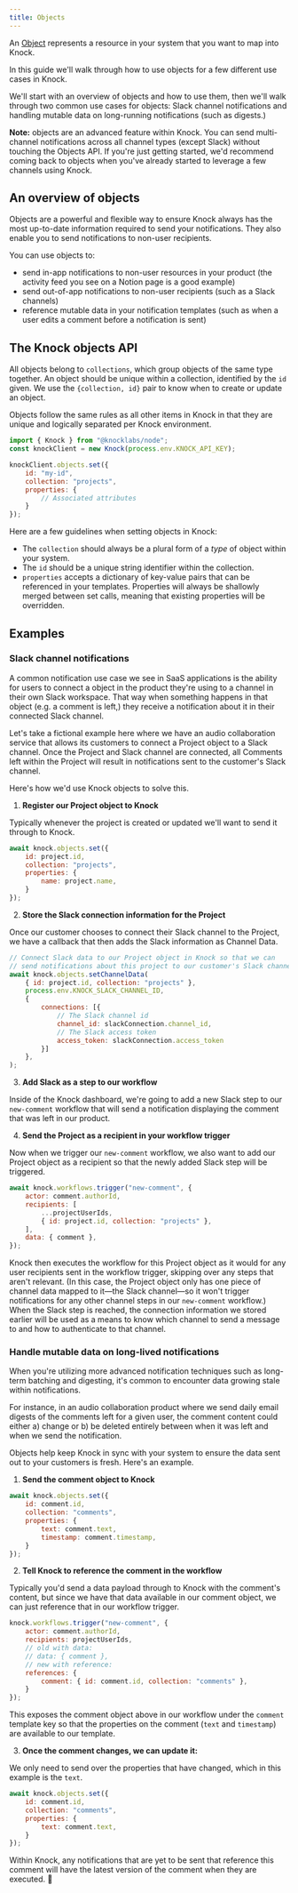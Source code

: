 ```yaml
---
title: Objects
---
```


An [Object](/reference#objects) represents a resource in your system that you want to map into Knock. 

In this guide we'll walk through how to use objects for a few different use cases in Knock. 

We'll start with an overview of objects and how to use them, then we'll walk through two common use cases for objects: Slack channel notifications and handling mutable data on long-running notifications (such as digests.)

**Note:** objects are an advanced feature within Knock. You can send multi-channel notifications across all channel types (except Slack) without touching the Objects API. If you're just getting started, we'd recommend coming back to objects when you've already started to leverage a few channels using Knock. 

## An overview of objects

Objects are a powerful and flexible way to ensure Knock always has the most up-to-date information required to send your notifications. They also enable you to send notifications to non-user recipients.

You can use objects to:
- send in-app notifications to non-user resources in your product (the activity feed you see on a Notion page is a good example)
- send out-of-app notifications to non-user recipients (such as a Slack channels)
- reference mutable data in your notification templates (such as when a user edits a comment before a notification is sent)

<!-- 
<div style="display: flex; width: 100%; border-radius: 3px; border-width: 1px; border-style: solid; border-color: transparent; background: rgba(235, 236, 237, 0.3); padding: 16px 16px 16px 12px; margin-bottom: 24px;">
  <div>
    <div style="display: flex; align-items: center; justify-content: center; height: 24px; width: 24px; border-radius: 3px; flex-shrink: 0;">
      <div>
        <div style="width: 100%; height: 100%;">
          <img src="/assets/emoji/jedi.gif" style="margin-bottom:0px">
        </div>
      </div>
    </div>
  </div>
  <div style="display: flex; flex-direction: column; min-width: 0px; margin-left: 8px; width: 100%;">
    <p style="margin-bottom: 0px;"><b>Before reading further.</b> Knock objects are advanced functionality. You can send multi-channel notifications across all channel types (except Slack) without touching the Objects API. If you're just looking to stand up email and in-app notifications, we'd recommend coming back to objects when you've started sending across a few channels.</p>
  </div>
</div> -->

## The Knock objects API
All objects belong to `collections`, which group objects of the same type together. An object should be unique within a collection, identified by the `id` given. We use the `{collection, id}` pair to know when to create or update an object.

Objects follow the same rules as all other items in Knock in that they are unique and logically separated per Knock environment.

```javascript Set an object in Knock
import { Knock } from "@knocklabs/node";
const knockClient = new Knock(process.env.KNOCK_API_KEY);

knockClient.objects.set({
	id: "my-id",
	collection: "projects",
	properties: {
		// Associated attributes
	}
});
```

Here are a few guidelines when setting objects in Knock:
- The `collection` should always be a plural form of a *type* of object within your system. 
- The `id` should be a unique string identifier within the collection.
- `properties` accepts a dictionary of key-value pairs that can be referenced in your templates. Properties will always be shallowly merged between set calls, meaning that existing properties will be overridden.


## Examples

### Slack channel notifications

A common notification use case we see in SaaS applications is the ability for users to connect a object in the product they're using to a channel in their own Slack workspace. That way when something happens in that object (e.g. a comment is left,) they receive a notification about it in their connected Slack channel. 

Let's take a fictional example here where we have an audio collaboration service that allows its customers to connect a Project object to a Slack channel. Once the Project and Slack channel are connected, all Comments left within the Project will result in notifications sent to the customer's Slack channel.

Here's how we'd use Knock objects to solve this.

1. **Register our Project object to Knock**

Typically whenever the project is created or updated we'll want to send it through to Knock.

```javascript Send object to Knock
await knock.objects.set({
	id: project.id,
	collection: "projects",
	properties: {
		name: project.name,
	}
});
```

2. **Store the Slack connection information for the Project**

Once our customer chooses to connect their Slack channel to the Project, we have a callback that then adds the Slack information as Channel Data.

```javascript Store Slack connection on object
// Connect Slack data to our Project object in Knock so that we can
// send notifications about this project to our customer's Slack channel
await knock.objects.setChannelData(
	{ id: project.id, collection: "projects" },
	process.env.KNOCK_SLACK_CHANNEL_ID,
	{ 
		connections: [{
			// The Slack channel id
			channel_id: slackConnection.channel_id,
			// The Slack access token
			access_token: slackConnection.access_token
		}]
	},  
);
```

3. **Add Slack as a step to our workflow**

Inside of the Knock dashboard, we're going to add a new Slack step to our `new-comment` workflow that will send a notification displaying the comment that was left in our product. 


4. **Send the Project as a recipient in your workflow trigger**

Now when we trigger our `new-comment` workflow, we also want to add our Project object as a recipient so that the newly added Slack step will be triggered.

```javascript Workflow trigger with an object
await knock.workflows.trigger("new-comment", {
	actor: comment.authorId,
	recipients: [
		...projectUserIds,
		{ id: project.id, collection: "projects" },
	],
	data: { comment },
});
```

Knock then executes the workflow for this Project object as it would for any user recipients sent in the workflow trigger, skipping over any steps that aren't relevant. (In this case, the Project object only has one piece of channel data mapped to it—the Slack channel—so it won't trigger notifications for any other channel steps in our `new-comment` workflow.) When the Slack step is reached, the connection information we stored earlier will be used as a means to know which channel to send a message to and how to authenticate to that channel.


### Handle mutable data on long-lived notifications
When you're utilizing more advanced notification techniques such as long-term batching and digesting, it's common to encounter data growing stale within notifications.

For instance, in an audio collaboration product where we send daily email digests of the comments left for a given user, the comment content could either a) change or b) be deleted entirely between when it was left and when we send the notification.

Objects help keep Knock in sync with your system to ensure the data sent out to your customers is fresh. Here's an example.

1. **Send the comment object to Knock**

```javascript Send object to Knock
await knock.objects.set({
	id: comment.id,
	collection: "comments",
	properties: {
		text: comment.text,
		timestamp: comment.timestamp,
	}
});
```

2. **Tell Knock to reference the comment in the workflow**

Typically you'd send a data payload through to Knock with the comment's content, but since we have that data available in our comment object, we can just reference that in our workflow trigger.

```javascript Reference object in workflow trigger
knock.workflows.trigger("new-comment", {
	actor: comment.authorId,
	recipients: projectUserIds,
	// old with data: 
	// data: { comment },
	// new with reference:
	references: {
		comment: { id: comment.id, collection: "comments" },
	}
});
```

This exposes the comment object above in our workflow under the `comment` template key so that the properties on the comment (`text` and `timestamp`) are available to our template. 

3. **Once the comment changes, we can update it:**

We only need to send over the properties that have changed, which in this example is the `text`.

```javascript Update object
await knock.objects.set({
	id: comment.id,
	collection: "comments",
	properties: {
		text: comment.text,
	}
});
```

Within Knock, any notifications that are yet to be sent that reference this comment will have the latest version of the comment when they are executed. 🎉


<br />


